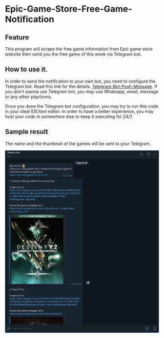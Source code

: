 # Epic-Game-Store-Free-Game-Notification

## Feature
This program will scrape the free game information from Epic game store website then send you the free game of this week via Telegram bot.

## How to use it. 
In order to send the notification to your own bot, you need to configure the Telegram bot. Read this link for the details. [Telegram-Bot-Push-Message](https://github.com/simonnchong/Telegram-Bot-Push-Message). If you don't wanna use Telegram bot, you may use Whatsapp, email, message or any other playforms. 

Once you done the Telegram bot configuration, you may try to run this code in your ideal IDE/text editor.
In order to have a better experience, you may host your code in somewhere else to keep it executing for 24/7.
## Sample result
The name and the thumbnail of the games will be sent to your Telegram.

<img src="sample.png" width="800">
